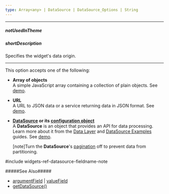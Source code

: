 ```yaml
---
type: Array<any> | DataSource | DataSource_Options | String
---
```

---
##### notUsedInTheme

##### shortDescription
Specifies the widget's data origin.

---
This option accepts one of the following:

- **Array of objects**      
 A simple JavaScript array containing a collection of plain objects. See [demo](https://js.devexpress.com/Demos/WidgetsGallery/Demo/Charts/SimpleArray/jQuery/Light).

- **URL**       
 A URL to JSON data or a service returning data in JSON format. See [demo](https://js.devexpress.com/Demos/WidgetsGallery/Demo/Charts/AjaxRequest/jQuery/Light).

- **[DataSource](/api-reference/30%20Data%20Layer/DataSource '/Documentation/ApiReference/Data_Layer/DataSource/') or its [configuration object](/api-reference/30%20Data%20Layer/DataSource/1%20Configuration '/Documentation/ApiReference/Data_Layer/DataSource/Configuration/')**      
 A **DataSource** is an object that provides an API for data processing. Learn more about it from the [Data Layer](/concepts/30%20Data%20Layer/5%20Data%20Layer '/Documentation/Guide/Data_Layer/Data_Layer') and [DataSource Examples](/concepts/30%20Data%20Layer/51%20Data%20Source%20Examples '/Documentation/Guide/Data_Layer/Data_Source_Examples') guides. See [demo](https://js.devexpress.com/Demos/WidgetsGallery/Demo/Charts/ClientSideDataProcessing/jQuery/Light).

    [note]Turn the **DataSource**'s [pagination](/api-reference/30%20Data%20Layer/DataSource/1%20Configuration/paginate.md '/Documentation/ApiReference/Data_Layer/DataSource/Configuration/#paginate') off to prevent data from partitioning.

#include widgets-ref-datasource-fieldname-note

#####See Also#####
- [argumentField](/api-reference/20%20Data%20Visualization%20Widgets/dxChart/5%20Series%20Types/CommonSeries/argumentField.md '{basewidgetpath}/Configuration/series/#argumentField') | [valueField](/api-reference/20%20Data%20Visualization%20Widgets/dxChart/5%20Series%20Types/CommonSeries/valueField.md '{basewidgetpath}/Configuration/series/#valueField')
- [getDataSource()](/api-reference/20%20Data%20Visualization%20Widgets/BaseChart/3%20Methods/getDataSource().md '{basewidgetpath}/Methods/#getDataSource')